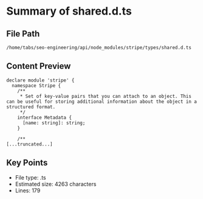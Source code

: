 # Summary of shared.d.ts
  
## File Path
`/home/tabs/seo-engineering/api/node_modules/stripe/types/shared.d.ts`

## Content Preview
```
declare module 'stripe' {
  namespace Stripe {
    /**
     * Set of key-value pairs that you can attach to an object. This can be useful for storing additional information about the object in a structured format.
     */
    interface Metadata {
      [name: string]: string;
    }

    /**
[...truncated...]
```

## Key Points
- File type: .ts
- Estimated size: 4263 characters
- Lines: 179
